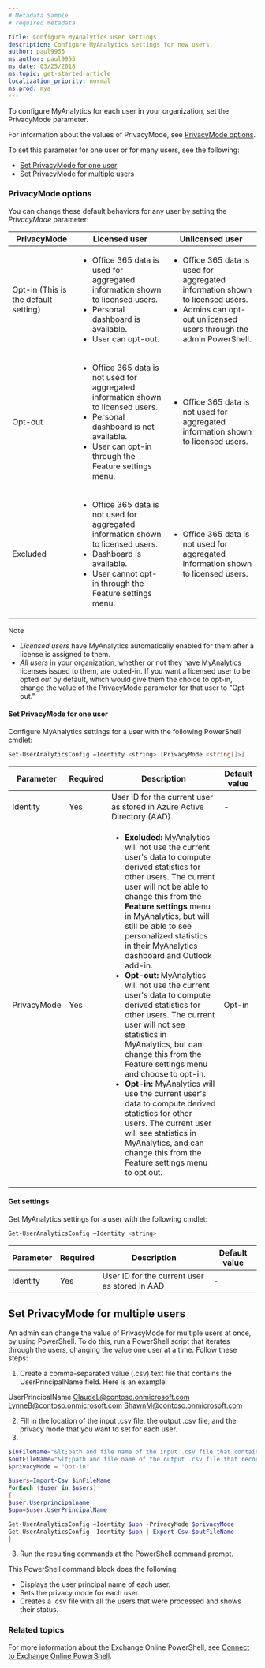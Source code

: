 ```yaml
---
# Metadata Sample
# required metadata

title: Configure MyAnalytics user settings
description: Configure MyAnalytics settings for new users. 
author: paul9955
ms.author: paul9955
ms.date: 03/25/2018
ms.topic: get-started-article
localization_priority: normal 
ms.prod: mya
---
```


To configure MyAnalytics for each user in your organization, set the PrivacyMode parameter. 

For information about the values of PrivacyMode, see [PrivacyMode options](#privacymode-options). 

To set this parameter for one user or for many users, see the following:  

 * [Set PrivacyMode for one user](#set-privacymode-for-one-user) 
 * [Set PrivacyMode for multiple users](#set-privacymode-for-multiple-users)

### PrivacyMode options

You can change these default behaviors for any user by setting the *PrivacyMode* parameter:

PrivacyMode   | Licensed user  | Unlicensed user
------------- | -------------  | ---------------
Opt-in (This is the default setting)        | <ul><li>Office 365 data is used for aggregated information shown to licensed users.</li><li>Personal dashboard is available.</li><li>User can opt-out.</li></ul>  | <ul><li>Office 365 data is used for aggregated information shown to licensed users.</li><li>Admins can opt-out unlicensed users through the admin PowerShell. </li></ul>  
Opt-out    | <ul><li>Office 365 data is not used for aggregated information shown to licensed users.</li><li> Personal dashboard is not available.</li><li>User can opt-in through the Feature settings menu.</li></ul>   |  <ul><li> Office 365 data is not used for aggregated information shown to licensed users.</li></ul>
Excluded   |<ul><li> Office 365 data is not used for aggregated information shown to licensed users.</li><li>Dashboard is available.</li><li>User cannot opt-in through the Feature settings menu.</li></ul>  |<ul><li> Office 365 data is not used for aggregated information shown to licensed users.</li></ul>

> [!Note]  
> * _Licensed users_ have MyAnalytics automatically enabled for them after a license is assigned to them. 
> * _All users_ in your organization, whether or not they have MyAnalytics licenses issued to them, are opted-in. If you want a licensed user to be opted _out_ by default, which would give them the choice to opt-in, change the value of the PrivacyMode parameter for that user to "Opt-out." 

#### Set PrivacyMode for one user 
Configure MyAnalytics settings for a user with the following PowerShell cmdlet:

```powershell
Set-UserAnalyticsConfig –Identity <string> [PrivacyMode <string[]>]
```

Parameter   |   Required   |   Description   | Default value
----------  |  ----------  |  -------------- | -------------
Identity   |   Yes   | User ID for the current user as stored in Azure Active Directory (AAD).   |   -
PrivacyMode   |   Yes   | <ul><li>__Excluded:__ MyAnalytics will not use the current user's data to compute derived statistics for other users. The current user will not be able to change this from the **Feature settings** menu in MyAnalytics, but will still be able to see personalized statistics in their MyAnalytics dashboard and Outlook add-in.</li><li>__Opt-out:__ MyAnalytics will not use the current user's data to compute derived statistics for other users. The current user will not see statistics in MyAnalytics, but can change this from the Feature settings menu and choose to opt-in.</li><li>__Opt-in:__ MyAnalytics will use the current user's data to compute derived statistics for other users. The current user will see statistics in MyAnalytics, and can change this from the Feature settings menu to opt out.</li></ul>|  Opt-in
  
#### Get settings 
Get MyAnalytics settings for a user with the following cmdlet:

```powershell
Get-UserAnalyticsConfig –Identity <string>
```

Parameter   |   Required   |    Description    |   Default value
----------- | ------------ |  ---------------  | ---------------
Identity    |  Yes         |    User ID for the current user as stored in AAD  | - 


<!--REMOVED FOR NOW PER MATHEW: After you grant a MyAnalytics license to a user, they have access to the Outlook add-in, regardless of the value that you've assigned to  PrivacyMode. For example, even after you opt-out a licensed user by setting PrivacyMode to **Excluded**, MyAnalytics is not uninstalled and the user retains access to the Outlook add-in.--> 

## Set PrivacyMode for multiple users

An admin can change the value of PrivacyMode for multiple users at once, by using PowerShell. To do this, run a PowerShell script that iterates through the users, changing the value one user at a time. Follow these steps:

1. Create a comma-separated value (.csv) text file that contains the UserPrincipalName field. Here is an example:

UserPrincipalName
ClaudeL@contoso.onmicrosoft.com
LynneB@contoso.onmicrosoft.com
ShawnM@contoso.onmicrosoft.com

2. Fill in the location of the input .csv file, the output .csv file, and the privacy mode that you want to set for each user. 
3. 
```powershell
$inFileName="&lt;path and file name of the input .csv file that contains the users, example: C:\admin\Users2License..csv&gt;"
$outFileName="&lt;path and file name of the output .csv file that records the results, example: C:\admin\Users2License-Done..csv&gt;"
$privacyMode = "Opt-in"

$users=Import-Csv $inFileName
ForEach ($user in $users)
{
$user.Userprincipalname
$upn=$user.UserPrincipalName

Set-UserAnalyticsConfig –Identity $upn -PrivacyMode $privacyMode
Get-UserAnalyticsConfig –Identity $upn | Export-Csv $outFileName
}
```
3. Run the resulting commands at the PowerShell command prompt.

This PowerShell command block does the following:
 * Displays the user principal name of each user.
 * Sets the privacy mode for each user.
 * Creates a .csv file with all the users that were processed and shows their status.

### Related topics

For more information about the Exchange Online PowerShell, see [Connect to Exchange Online PowerShell](https://technet.microsoft.com/library/jj984289(v=exchg.160).aspx).
